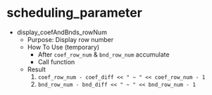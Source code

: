 # scheduling_parameter

* display_coefAndBnds_rowNum
  * Purpose: Display row number
  * How To Use (temporary)
    * After `coef_row_num` & `bnd_row_num` accumulate
    * Call function
  * Result
    1. `coef_row_num - coef_diff << " ~ " << coef_row_num - 1`
    2. `bnd_row_num - bnd_diff << " ~ " << bnd_row_num - 1`